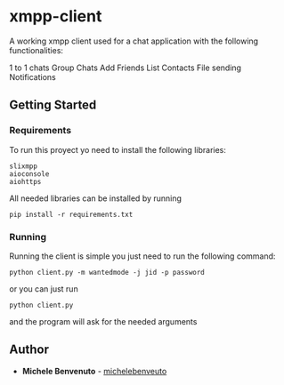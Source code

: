 # xmpp-client

A working xmpp client used for a chat application with the following functionalities:

1 to 1 chats
Group Chats
Add Friends
List Contacts
File sending
Notifications 

## Getting Started 

### Requirements

To run this proyect yo need to install the following libraries:

```
slixmpp
aioconsole
aiohttps
```

All needed libraries can be installed by running

```
pip install -r requirements.txt 
```

### Running 

Running the client is simple you just need to run the following command:


```
python client.py -m wantedmode -j jid -p password
```

or you can just run

```
python client.py
```
and the program will ask for the needed arguments

## Author

* **Michele Benvenuto** - [michelebenveuto](https://github.com/michelebenveuto)

 
